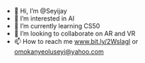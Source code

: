 - 👋 Hi, I’m @Seyijay
- 👀 I’m interested in AI
- 🌱 I’m currently learning CS50
- 💞️ I’m looking to collaborate on AR and VR
- 📫 How to reach me www.bit.ly/2WsIagl or omokanyeoluseyi@yahoo.com

<!---
Seyijay/Seyijay is a ✨ special ✨ repository because its `README.md` (this file) appears on your GitHub profile.
You can click the Preview link to take a look at your changes.
--->
